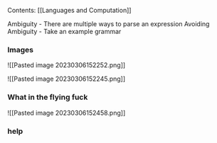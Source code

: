 Contents:
[[Languages and Computation]]

Ambiguity
	- There are multiple ways to parse an expression
Avoiding Ambiguity
	- Take an example grammar
### Images
![[Pasted image 20230306152252.png]]

![[Pasted image 20230306152245.png]]

### What in the flying fuck
![[Pasted image 20230306152458.png]]

### help
